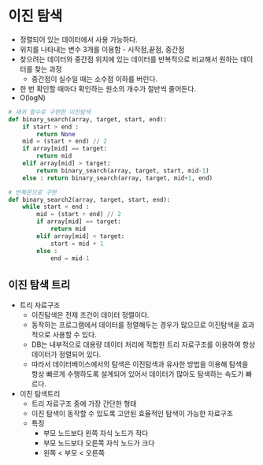 # 이진 탐색
- 정렬되어 있는 데이터에서 사용 가능하다.
- 위치를 나타내는 변수 3개를 이용함 - 시작점,끝점, 중간점
- 찾으려는 데이터와 중간점 위치에 있는 데이터를 반복적으로 비교해서 원하는 데이터를 찾는 과정 
    - 중간점이 실수일 때는 소수점 이하를 버린다. 
- 한 번 확인할 때마다 확인하는 원소의 개수가 절반씩 줄어든다.
- O(logN)
```python
# 재귀 함수로 구현한 이진탐색
def binary_search(array, target, start, end):
    if start > end :
        return None
    mid = (start + end) // 2
    if array[mid] == target:
        return mid
    elif array[mid] > target:
        return binary_search(array, target, start, mid-1)
    else : return binary_search(array, target, mid+1, end)

# 반복문으로 구현
def binary_search2(array, target, start, end):
    while start < end :
        mid = (start + end) // 2
        if array[mid] == target:
            return mid
        elif array[mid] < target:
            start = mid + 1
        else : 
            end = mid-1

```

## 이진 탐색 트리 
- 트리 자료구조 
  - 이진탐색은 전제 조건이 데이터 정렬이다. 
  - 동작하는 프로그램에서 데이터를 정렬해두는 경우가 많으므로 이진탐색을 효과적으로 사용할 수 있다.
  - DB는 내부적으로 대용량 데이터 처리에 적합한 트리 자료구조를 이용하여 항상 데이터가 정렬되어 있다. 
  - 따라서 데이터베이스에서의 탐색은 이진탐색과 유사한 방법을 이용해 탐색을 항상 빠르게 수행하도록 설계되어 있어서 데이터가 많아도 탐색하는 속도가 빠르다. 
- 이진 탐색트리 
  - 트리 자료구조 중에 가장 간단한 형태
  - 이진 탐색이 동작할 수 있도록 고안된 효율적인 탐색이 가능한 자료구조 
  - 특징
    - 부모 노드보다 왼쪽 자식 노드가 작다
    - 부모 노드보다 오른쪽 자식 노드가 크다 
    - 왼쪽 < 부모 < 오른쪽 
